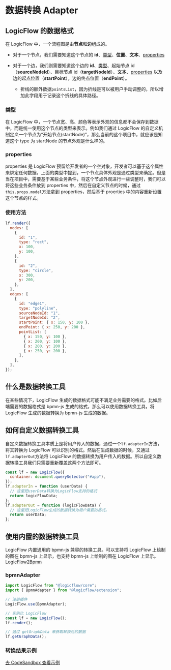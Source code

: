 # 数据转换 Adapter

## LogicFlow 的数据格式

在 LogicFlow 中，一个流程图是由**节点**和**边**组成的。

- 对于一个节点，我们需要知道这个节点的 **id**、[类型](zh/guide/extension/adapter#类型)、**位置**、**文本**、[properties](zh/guide/extension/adapter#properties)
- 对于一个边，我们则需要知道这个边的 **id**、[类型](zh/guide/extension/adapter#类型)、起始节点 id（**sourceNodeId**）、目标节点 id（**targetNodeId**）、**文本**、[properties](zh/guide/extension/adapter#properties) 以及边的起点位置（**startPoint**），边的终点位置（**endPoint**）。

  - 折线的额外数据`pointsList`，因为折线是可以被用户手动调整的，所以增加此字段用于记录这个折线的具体路径。

### 类型

在 LogicFlow 中，一个节点宽、高、颜色等表示外观的信息都不会保存到数据中，而是统一使用这个节点的类型来表示。例如我们通过 LogicFlow 的自定义机制定义一个节点为“开始节点(startNode)”，那么当前的这个项目中，就应该是知道这个 type 为 startNode 的节点外观是什么样的。

### properties

properties 是 LogicFlow 预留给开发者的一个空对象，开发者可以基于这个属性来绑定任何数据。上面的类型中提到，一个节点具体外观是通过类型来确定。但是当在项目中，需要基于某些业务条件，将这个节点外观进行一些调整时，我们可以将这些业务条件放到 properties 中，然后在自定义节点的时候，通过`this.props.model`方法拿到 properties，然后基于 proerties 中的内容重新设置这个节点的样式。

### 使用方法

```js
lf.render({
  nodes: [
    {
      id: "1",
      type: "rect",
      x: 100,
      y: 100,
    },
    {
      id: "2",
      type: "circle",
      x: 300,
      y: 200,
    },
  ],
  edges: [
    {
      id: "edge1",
      type: "polyline",
      sourceNodeId: "1",
      targetNodeId: "2",
      startPoint: { x: 150, y: 100 },
      endPoint: { x: 250, y: 200 },
      pointList: [
        { x: 150, y: 100 },
        { x: 200, y: 100 },
        { x: 200, y: 200 },
        { x: 250, y: 200 },
      ],
    },
  ],
});
```

## 什么是数据转换工具

在某些情况下，LogicFlow 生成的数据格式可能不满足业务需要的格式。比如后端需要的数据格式是 bpmn-js 生成的格式，那么可以使用数据转换工具，将 LogicFlow 生成的数据转换为 bpmn-js 生成的数据。

## 如何自定义数据转换工具

自定义数据转换工具本质上是将用户传入的数据，通过一个`lf.adapterIn`方法，将其转换为 LogicFlow 可以识别的格式。然后在生成数据的时候，又通过`lf.adapterOut`方法将 LogicFlow 的数据转换为用户传入的数据。所以自定义数据转换工具我们只需要重新覆盖这两个方法即可。

```js
const lf = new LogicFlow({
  container: document.querySelector("#app"),
});
lf.adapterIn = function (userData) {
  // 这里把userData转换为LogicFlow支持的格式
  return logicFlowData;
};
lf.adapterOut = function (logicFlowData) {
  // 这里把LogicFlow生成的数据转换为用户需要的格式。
  return userData;
};
```

## 使用内置的数据转换工具

LogicFlow 内置通用的 bpmn-js 兼容的转换工具。可以支持将 LogicFlow 上绘制的图在 bpmn-js 上显示，也支持 bpmn-js 上绘制的图在 LogicFlow 上显示。[LogicFlow2Bpmn](https://github.com/didi/LogicFlow/tree/master/packages/extension/src/bpmn-adapter)

### bpmnAdapter

```ts
import LogicFlow from "@logicflow/core";
import { BpmnAdapter } from "@logicflow/extension";

// 注册插件
LogicFlow.use(BpmnAdapter);

// 实例化 LogicFlow
const lf = new LogicFlow();
lf.render();

// 通过 getGraphData 来获取转换后的数据
lf.getGraphData();
```

### 转换结果示例

<a href="https://docs.logic-flow.cn/demo/dist/examples/#/extension/adapter?from=doc" target="_blank"> 去 CodeSandbox 查看示例</a>
